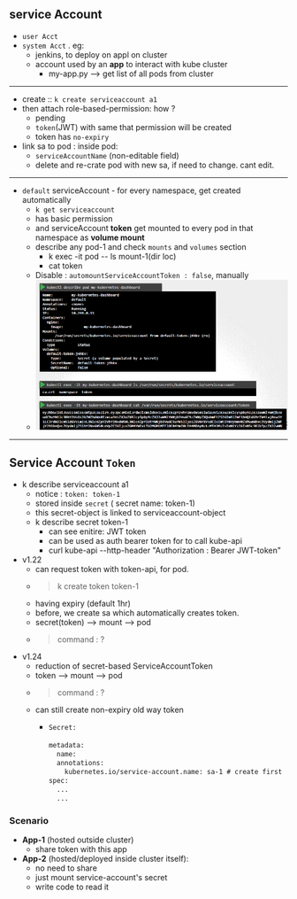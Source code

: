 ## service Account
- `user Acct`
- `system Acct` . eg:
  - jenkins, to deploy on appl on cluster
  - account used by an **app** to interact with kube cluster
    - my-app.py --> get list of all pods from cluster

---    
- create :: `k create serviceaccount a1`
- then attach role-based-permission: how ?
  - pending
  - `token`(JWT) with same that permission will be created
  - token has `no-expiry`
- link sa to pod : inside pod:
  - `serviceAccountName` (non-editable field)
  - delete and re-crate pod with new sa, if need to change. cant edit.
  
---  
- `default` serviceAccount - for every namespace, get created automatically
  - `k get serviceaccount`
  - has basic permission 
  - and serviceAccount **token** get mounted to every pod in that namespace as **volume mount**
  - describe any pod-1 and check `mounts` and `volumes` section
    - k exec -it pod -- ls  mount-1(dir loc)
    - cat token
  - Disable : `automountServiceAccountToken : false`, manually
  - ![img_1.png](../99_img/sa/img_1.png)

--- 
## Service Account `Token`
- k describe serviceaccount a1
  - notice : `token: token-1 `
  - stored inside `secret` ( secret name: token-1)
  - this secret-object is linked to serviceaccount-object
  - k describe secret token-1
    - can see enitire: JWT token
    - can be used as auth bearer token for to call kube-api
    - curl kube-api --http-header "Authorization : Bearer JWT-token"
- v1.22
  - can request token with token-api, for pod.
  - > k create token token-1
  - having expiry (default 1hr)
  - before, we create sa which automatically creates token.
  - secret(token) --> mount --> pod
  - > command : ?
- v1.24
  - reduction of secret-based ServiceAccountToken
  - token --> mount --> pod
  - > command : ?
  - can still create non-expiry old way token
    - ```
      Secret:
        
      metadata:
        name:
        annotations: 
          kubernetes.io/service-account.name: sa-1 # create first
      spec:
        ...
        ...
      ```

### Scenario
- **App-1** (hosted outside cluster) 
  - share token with this app
- **App-2** (hosted/deployed inside cluster itself):
  - no need to share
  - just mount service-account's secret 
  - write code to read it

